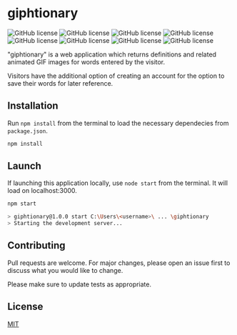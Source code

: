 # giphtionary

![GitHub license](https://img.shields.io/badge/Skill-HTML-brightgreen) ![GitHub license](https://img.shields.io/badge/Skill-CSS-blue) ![GitHub license](https://img.shields.io/badge/Skill-JavaScript-red) ![GitHub license](https://img.shields.io/badge/Skill-React-purple) ![GitHub license](https://img.shields.io/badge/Skill-Mongoose-orange) ![GitHub license](https://img.shields.io/badge/Skill-MongoDB-blue) ![GitHub license](https://img.shields.io/badge/Deployment-Heroku-yellow) ![GitHub license](https://img.shields.io/badge/Deployment-MongoDBAtlas-green)

"giphtionary" is a web application which returns definitions and related animated GIF images for words entered by the visitor.

Visitors have the additional option of creating an account for the option to save their words for later reference.

## Installation

Run ```npm install``` from the terminal to load the necessary dependecies from ```package.json```.

```bash
npm install
```

## Launch

If launching this application locally, use ```node start``` from the terminal. It will load on localhost:3000.

```bash
npm start

> giphtionary@1.0.0 start C:\Users\<username>\ ... \giphtionary
> Starting the development server...
```

## Contributing
Pull requests are welcome. For major changes, please open an issue first to discuss what you would like to change.

Please make sure to update tests as appropriate.

## License
[MIT](https://choosealicense.com/licenses/mit/)
